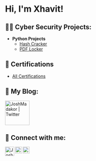 <h1>Hi, I'm Xhavit! 

<h2>👨‍💻 Cyber Security Projects: </h2>

- <b>Python Projects</b>
  - [Hash Cracker](https://github.com/xhavitbasha/HashCracker)
  - [PDF Locker](https://github.com/xhavitbasha/PDF-Locker/tree/main)

<h2>📄 Certifications</h2><b> </b>

- [All Certifications](https://github.com/xhavitbasha/Certifications/tree/main)

<h2>📝 My Blog:</h2>


  [<img align="rightt" alt="JoshMadakor | Twitter" width="80px" src="https://i.imgur.com/mFZLrrp.jpeg!" />][medium]



<h2> 🤳 Connect with me:</h2><b> </b>

[<img align="left" alt="JoshMadakor | Twitter" width="30px" src="https://i.imgur.com/mFZLrrp.jpeg!" />][medium]
[<img align="left" alt="JoshMadakor | LinkedIn" width="22px" src="https://cdn.jsdelivr.net/npm/simple-icons@v3/icons/linkedin.svg" />][linkedin]
[<img align="left" alt="JoshMadakor | Instagram" width="22px" src="https://i.imgur.com/OKd62rC.pn" />][instagram]

[medium]: https://medium.com/@xhavitbasha016
[instagram]: https://www.instagram.com/xhavitt4
[linkedin]: https://linkedin.com/in/

<!--
**joshmadakor1/joshmadakor1** is a ✨ _special_ ✨ repository because its `README.md` (this file) appears on your GitHub profile.

Here are some ideas to get you started:

- 🔭 I’m currently working on ...
- 🌱 I’m currently learning ...
- 👯 I’m looking to collaborate on ...
- 🤔 I’m looking for help with ...
- 💬 Ask me about ...
- 📫 How to reach me: ...
- 😄 Pronouns: ...
- ⚡ Fun fact: ...
-->
